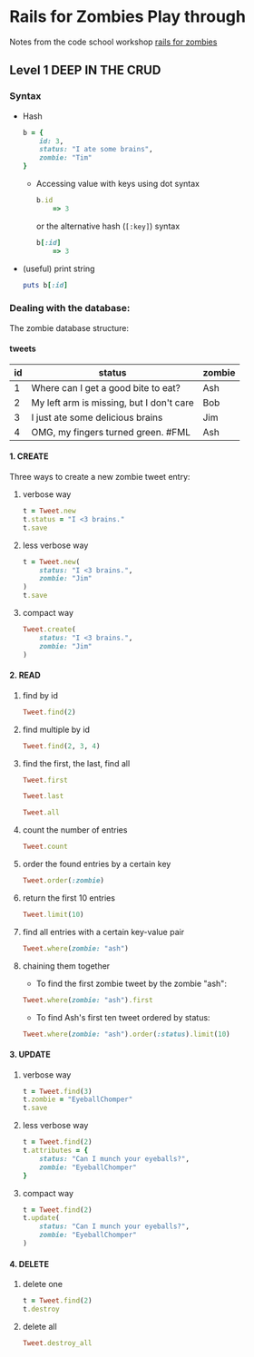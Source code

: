 # Rails for Zombies Play through
Notes from the code school workshop [rails for zombies](http://railsforzombies.org/)

## Level 1 DEEP IN THE CRUD

### Syntax

* Hash

	```ruby
	b = {
		id: 3,
		status: "I ate some brains",
		zombie: "Tim"
	}
	```

	* Accessing value with keys using dot syntax

		```ruby
		b.id
			=> 3
		```

		or the alternative hash (`[:key]`) syntax

		```ruby
		b[:id]
			=> 3
		```

* (useful) print string

	```ruby
	puts b[:id]
	```

### Dealing with the database:

The zombie database structure:

#### tweets

id | status | zombie
---|--------|-------
1  | Where can I get a good bite to eat? | Ash
2  | My left arm is missing, but I don't care | Bob
3  | I just ate some delicious brains | Jim
4  | OMG, my fingers turned green. #FML | Ash 

#### 1. CREATE

Three ways to create a new zombie tweet entry:

1. verbose way

	```ruby 
	t = Tweet.new
	t.status = "I <3 brains."
	t.save
	```

2. less verbose way

	```ruby
	t = Tweet.new(
		status: "I <3 brains.",
		zombie: "Jim"
	)
	t.save
	```

3. compact way

	```ruby
	Tweet.create(
		status: "I <3 brains.",
		zombie: "Jim"
	)
	```

#### 2. READ

1. find by id

	```ruby
	Tweet.find(2)
	```

2. find multiple by id

	```ruby
	Tweet.find(2, 3, 4)
	```

3. find the first, the last, find all

	```ruby
	Tweet.first
	```

	```ruby
	Tweet.last
	```

	```ruby
	Tweet.all
	```

4. count the number of entries

	```ruby
	Tweet.count
	```

5. order the found entries by a certain key

	```ruby
	Tweet.order(:zombie)
	```

6. return the first 10 entries

	```ruby
	Tweet.limit(10)
	```

7. find all entries with a certain key-value pair

	```ruby
	Tweet.where(zombie: "ash")
	```

8. chaining them together
	
	* To find the first zombie tweet by the zombie "ash":

	```ruby
	Tweet.where(zombie: "ash").first
	```

	* To find Ash's first ten tweet ordered by status:

	```ruby
	Tweet.where(zombie: "ash").order(:status).limit(10)
	```

#### 3. UPDATE

1. verbose way

	```ruby
	t = Tweet.find(3)
	t.zombie = "EyeballChomper"
	t.save
	```

2. less verbose way

	```ruby
	t = Tweet.find(2)
	t.attributes = {
		status: "Can I munch your eyeballs?",
		zombie: "EyeballChomper"
	}
	```

3. compact way

	```ruby
	t = Tweet.find(2)
	t.update(
		status: "Can I munch your eyeballs?",
		zombie: "EyeballChomper"
	)
	```

#### 4. DELETE

1. delete one

	```ruby
	t = Tweet.find(2)
	t.destroy
	```

2. delete all

	```ruby
	Tweet.destroy_all
	```














